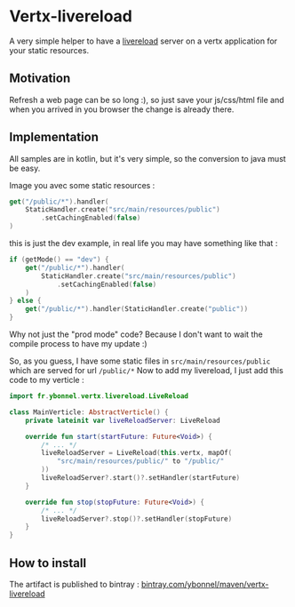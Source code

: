 # Vertx-livereload

A very simple helper to have a [livereload](http://livereload.com/) server on a vertx application for your static resources.

## Motivation

Refresh a web page can be so long :), so just save your js/css/html file and when you arrived in you browser the change is already there.

## Implementation

All samples are in kotlin, but it's very simple, so the conversion to java must be easy.

Image you avec some static resources :

```kotlin
get("/public/*").handler(
    StaticHandler.create("src/main/resources/public")
        .setCachingEnabled(false)
)
```

this is just the dev example, in real life you may have something like that :

```kotlin
if (getMode() == "dev") {
    get("/public/*").handler(
        StaticHandler.create("src/main/resources/public")
            .setCachingEnabled(false)    
    )
} else {
    get("/public/*").handler(StaticHandler.create("public"))
} 
```

Why not just the "prod mode" code? Because I don't want to wait the compile process to have my update :)

So, as you guess, I have some static files in ```src/main/resources/public``` which are served for url ```/public/*```
Now to add my livereload, I just add this code to my verticle :

```kotlin
import fr.ybonnel.vertx.livereload.LiveReload

class MainVerticle: AbstractVerticle() {
    private lateinit var liveReloadServer: LiveReload

    override fun start(startFuture: Future<Void>) {
        /* ... */
        liveReloadServer = LiveReload(this.vertx, mapOf(
            "src/main/resources/public/" to "/public/"
        ))
        liveReloadServer?.start()?.setHandler(startFuture)
    }

    override fun stop(stopFuture: Future<Void>) {
        /* ... */
        liveReloadServer?.stop()?.setHandler(stopFuture)
    }
}
```

## How to install

The artifact is published to bintray : [bintray.com/ybonnel/maven/vertx-livereload](https://bintray.com/ybonnel/maven/vertx-livereload) 